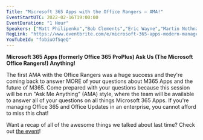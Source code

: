 ```yaml
---
Title: "Microsoft 365 Apps with the Office Rangers – AMA!"
EventStartUTC: 2022-02-16T19:00:00
EventDuration: "1 Hour"
Speakers: ["Matt Philipenko","Bob Clements","Eric Wayne","Martin Nothnagel", "Amesh Mansukhani"]
RegLink: "https://www.eventbrite.com/e/microsoft-365-apps-modern-management-with-the-office-rangers-ama-tickets-245933241947"
YouTubeId: "fobiuOfSqeQ"
---
```


**Microsoft 365 Apps (formerly Office 365 ProPlus) Ask Us (The Microsoft Office Rangers!) Anything!**

The first AMA with the Office Rangers was a huge success and they're coming back to answer MORE of your questions about M365 Apps and the future of M365. Come prepared with your questions because this session will be run "Ask Me Anything" (AMA) style, where the team will be available to answer all of your questions on all things Microsoft 365 Apps. If you're managing Office 365 and Office Updates in an enterprise, you cannot afford to miss this chat!

Want a recap of all of the awesome things we talked about last time?  Check out [the event](/events/2021-09-29-m365-apps-admin-center-ama/)!